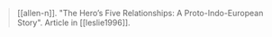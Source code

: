 > [[allen-n]]. "The Hero’s Five Relationships: A Proto-Indo-European Story". Article in [[leslie1996]]. 